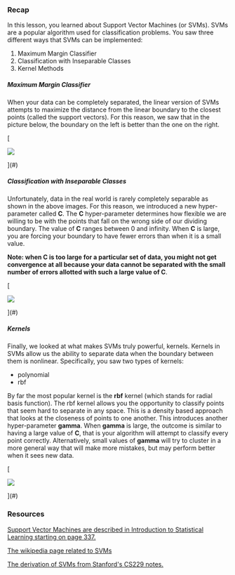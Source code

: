 ### Recap

In this lesson, you learned about Support Vector Machines (or SVMs). SVMs are a popular algorithm used for classification problems. You saw three different ways that SVMs can be implemented:

1.  Maximum Margin Classifier
2.  Classification with Inseparable Classes
3.  Kernel Methods

##### Maximum Margin Classifier

When your data can be completely separated, the linear version of SVMs attempts to maximize the distance from the linear boundary to the closest points (called the support vectors). For this reason, we saw that in the picture below, the boundary on the left is better than the one on the right.

[

![](https://s3.amazonaws.com/video.udacity-data.com/topher/2018/June/5b1337e8_screen-shot-2018-06-02-at-5.34.36-pm/screen-shot-2018-06-02-at-5.34.36-pm.png)



](#)

##### Classification with Inseparable Classes

Unfortunately, data in the real world is rarely completely separable as shown in the above images. For this reason, we introduced a new hyper-parameter called **C**. The **C** hyper-parameter determines how flexible we are willing to be with the points that fall on the wrong side of our dividing boundary. The value of **C** ranges between 0 and infinity. When **C** is large, you are forcing your boundary to have fewer errors than when it is a small value.

**Note: when C is too large for a particular set of data, you might not get convergence at all because your data cannot be separated with the small number of errors allotted with such a large value of C**.

[

![](https://s3.amazonaws.com/video.udacity-data.com/topher/2018/June/5b133bfb_screen-shot-2018-06-02-at-5.52.44-pm/screen-shot-2018-06-02-at-5.52.44-pm.png)



](#)

##### Kernels

Finally, we looked at what makes SVMs truly powerful, kernels. Kernels in SVMs allow us the ability to separate data when the boundary between them is nonlinear. Specifically, you saw two types of kernels:

*   polynomial
*   rbf

By far the most popular kernel is the **rbf** kernel (which stands for radial basis function). The rbf kernel allows you the opportunity to classify points that seem hard to separate in any space. This is a density based approach that looks at the closeness of points to one another. This introduces another hyper-parameter **gamma**. When **gamma** is large, the outcome is similar to having a large value of **C**, that is your algorithm will attempt to classify every point correctly. Alternatively, small values of **gamma** will try to cluster in a more general way that will make more mistakes, but may perform better when it sees new data.

[

![](https://s3.amazonaws.com/video.udacity-data.com/topher/2018/June/5b133ff6_screen-shot-2018-06-02-at-6.07.54-pm/screen-shot-2018-06-02-at-6.07.54-pm.png)



](#)

### Resources

[Support Vector Machines are described in Introduction to Statistical Learning starting on page 337.](http://www-bcf.usc.edu/~gareth/ISL/ISLR%20First%20Printing.pdf)

[The wikipedia page related to SVMs](https://en.wikipedia.org/wiki/Support_vector_machine)

[The derivation of SVMs from Stanford's CS229 notes.](http://cs229.stanford.edu/notes/cs229-notes3.pdf)